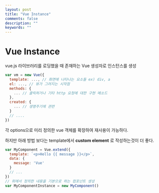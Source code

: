 ```yaml
---
layout: post
title: "Vue Instance"
comments: false
description: ""
keywords: ""
---
```



# Vue Instance

vue.js 라이브러리를 로딩했을 때 존재하는 Vue 생성자로 인스턴스를 생성

```javascript
var vm = new Vue({
  template: ..., // 화면에 나타나는 요소들 ex) div, a
  el: ..., // 뷰가 그려지는 시작점
  methods: {
    ... // 클릭하거나 기타 http 요청에 대한 구현 메소드
  },
  created: {
    ... // 생명주기에 관련
  }
  // ....
})
```

각 options으로 미리 정의한 vue 객체를 확장하여 재사용이 가능하다.

하지만 아래 방법 보다는 template에서 **custom element** 로 작성하는것이 더 좋다.

```javascript
var MyComponent = Vue.extend({
  template: `<p>Hello {{ message }}</p>`,
  data: {
    message: 'Vue'
  }
  // ...
})
// 위에서 정의한 내용을 기본으로 하는 컴포넌트 생성
var MyComponentInstance = new MyComponent()
```
